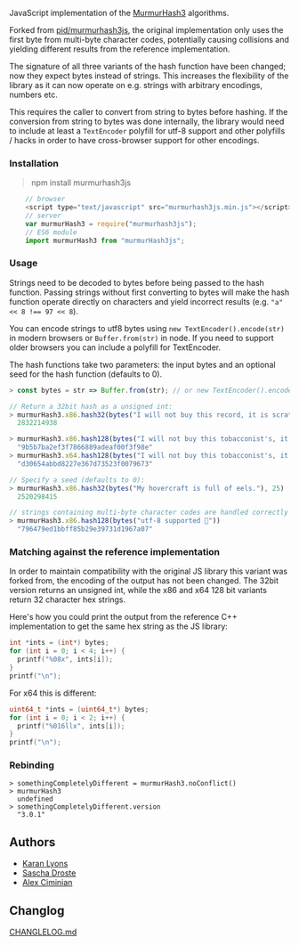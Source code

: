 JavaScript implementation of the [MurmurHash3](https://github.com/aappleby/smhasher) algorithms.

Forked from [pid/murmurhash3js](https://github.com/pid/murmurHash3js), the original implementation only uses the first byte from multi-byte character codes, potentially causing collisions and yielding different results from the reference implementation.

The signature of all three variants of the hash function have been changed; now
they expect bytes instead of strings. This increases the flexibility of the
library as it can now operate on e.g. strings with arbitrary encodings, numbers etc.

This requires the caller to convert from string to bytes before hashing. If the conversion from string to bytes was done internally, the library would
need to include at least a `TextEncoder` polyfill for utf-8 support and other
polyfills / hacks in order to have cross-browser support for other encodings.

### Installation

> npm install murmurhash3js

```javascript
    // browser
    <script type="text/javascript" src="murmurhash3js.min.js"></script>
    // server
    var murmurHash3 = require("murmurhash3js");
    // ES6 module
    import murmurHash3 from "murmurHash3js";
```

### Usage

Strings need to be decoded to bytes before being passed to the hash function. Passing strings without first converting to bytes will make the hash function operate directly on characters and yield incorrect results (e.g. `"a" << 8 !== 97 << 8`).

You can encode strings to utf8 bytes using `new TextEncoder().encode(str)` in modern browsers or `Buffer.from(str)` in node. If you need to support older browsers you can include a polyfill for TextEncoder.

The hash functions take two parameters: the input bytes and an optional seed for the hash function (defaults to 0).

```javascript
> const bytes = str => Buffer.from(str); // or new TextEncoder().encode(str)

// Return a 32bit hash as a unsigned int:
> murmurHash3.x86.hash32(bytes("I will not buy this record, it is scratched."))
  2832214938

> murmurHash3.x86.hash128(bytes("I will not buy this tobacconist's, it is scratched."))
  "9b5b7ba2ef3f7866889adeaf00f3f98e"
> murmurHash3.x64.hash128(bytes("I will not buy this tobacconist's, it is scratched."))
  "d30654abbd8227e367d73523f0079673"

// Specify a seed (defaults to 0):
> murmurHash3.x86.hash32(bytes("My hovercraft is full of eels."), 25)
  2520298415

// strings containing multi-byte character codes are handled correctly
> murmurHash3.x86.hash128(bytes("utf-8 supported 🌈"))
  "796479ed1bbff85b29e39731d1967a07"
```

### Matching against the reference implementation

In order to maintain compatibility with the original JS library this variant was forked from, the encoding of the output has not been changed. The 32bit version returns an unsigned int, while the x86 and x64 128 bit variants return 32 character hex strings.

Here's how you could print the output from the reference C++ implementation to get the same hex string as the JS library:

```c
int *ints = (int*) bytes;
for (int i = 0; i < 4; i++) {
  printf("%08x", ints[i]);
}
printf("\n");
```

For x64 this is different:

```c
uint64_t *ints = (uint64_t*) bytes;
for (int i = 0; i < 2; i++) {
  printf("%016llx", ints[i]);
}
printf("\n");
```

### Rebinding

```
> somethingCompletelyDifferent = murmurHash3.noConflict()
> murmurHash3
  undefined
> somethingCompletelyDifferent.version
  "3.0.1"
```

Authors
-------

-	[Karan Lyons](https://github.com/karanlyons/)
-	[Sascha Droste](https://github.com/pid/)
- [Alex Ciminian](https://github.com/cimi/)

Changlog
--------

[CHANGLELOG.md](https://github.com/cimi/murmurHash3js/blob/master/CHANGELOG.md)
